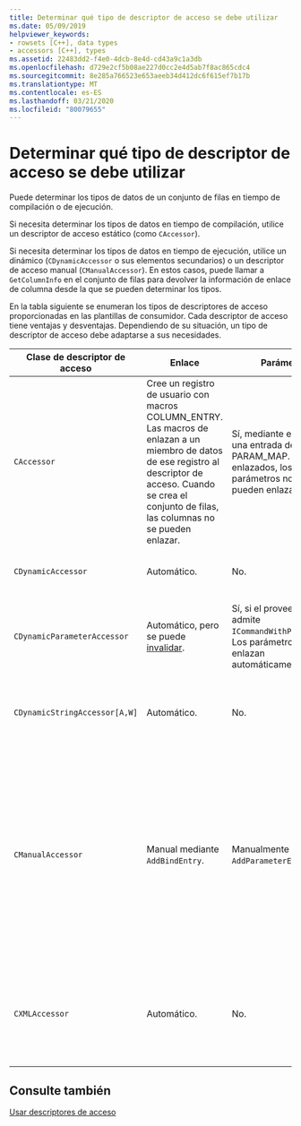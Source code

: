 ```yaml
---
title: Determinar qué tipo de descriptor de acceso se debe utilizar
ms.date: 05/09/2019
helpviewer_keywords:
- rowsets [C++], data types
- accessors [C++], types
ms.assetid: 22483dd2-f4e0-4dcb-8e4d-cd43a9c1a3db
ms.openlocfilehash: d729e2cf5b08ae227d0cc2e4d5ab7f8ac865cdc4
ms.sourcegitcommit: 8e285a766523e653aeeb34d412dc6f615ef7b17b
ms.translationtype: MT
ms.contentlocale: es-ES
ms.lasthandoff: 03/21/2020
ms.locfileid: "80079655"
---
```

# <a name="determining-which-type-of-accessor-to-use"></a>Determinar qué tipo de descriptor de acceso se debe utilizar

Puede determinar los tipos de datos de un conjunto de filas en tiempo de compilación o de ejecución.

Si necesita determinar los tipos de datos en tiempo de compilación, utilice un descriptor de acceso estático (como `CAccessor`).

Si necesita determinar los tipos de datos en tiempo de ejecución, utilice un dinámico (`CDynamicAccessor` o sus elementos secundarios) o un descriptor de acceso manual (`CManualAccessor`). En estos casos, puede llamar a `GetColumnInfo` en el conjunto de filas para devolver la información de enlace de columna desde la que se pueden determinar los tipos.

En la tabla siguiente se enumeran los tipos de descriptores de acceso proporcionadas en las plantillas de consumidor. Cada descriptor de acceso tiene ventajas y desventajas. Dependiendo de su situación, un tipo de descriptor de acceso debe adaptarse a sus necesidades.

|Clase de descriptor de acceso|Enlace|Parámetro|Comentario|
|--------------------|-------------|---------------|-------------|
|`CAccessor`|Cree un registro de usuario con macros COLUMN_ENTRY. Las macros de enlazan a un miembro de datos de ese registro al descriptor de acceso. Cuando se crea el conjunto de filas, las columnas no se pueden enlazar.|Sí, mediante el uso de una entrada de macro PARAM_MAP. Una vez enlazados, los parámetros no se pueden enlazar.|Descriptor de acceso más rápido debido a una cantidad pequeña de código.|
|`CDynamicAccessor`|Automático.|No.|Resulta útil si desconoce el tipo de datos en un conjunto de filas.|
|`CDynamicParameterAccessor`|Automático, pero se puede [invalidar](../../data/oledb/overriding-a-dynamic-accessor.md).|Sí, si el proveedor admite `ICommandWithParameters`. Los parámetros se enlazan automáticamente.|Más lento que `CDynamicAccessor`, pero útil para llamar a procedimientos almacenados genéricos.|
|`CDynamicStringAccessor[A,W]`|Automático.|No.|Recupera los datos a los que se accede desde el almacén de datos como datos de cadena.|
|`CManualAccessor`|Manual mediante `AddBindEntry`.|Manualmente mediante `AddParameterEntry`.|Rápido; los parámetros y las columnas se enlazan solo una vez. Determina el tipo de datos que se va a usar. (Vea el ejemplo [DBVIEWER](https://github.com/Microsoft/VCSamples) para obtener un ejemplo). Requiere más código que `CDynamicAccessor` o `CAccessor`. Es más parecido a llamar directamente a OLE DB.|
|`CXMLAccessor`|Automático.|No.|Recupera los datos a los que se accede desde el almacén de datos como datos de cadena y se les aplica formato de etiquetas XML.|

## <a name="see-also"></a>Consulte también

[Usar descriptores de acceso](../../data/oledb/using-accessors.md)